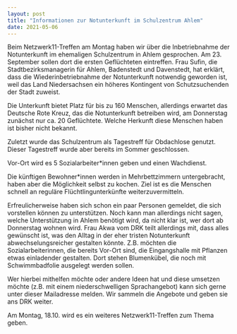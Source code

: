 ```yaml
---
layout: post
title: "Informationen zur Notunterkunft im Schulzentrum Ahlem"
date: 2021-05-06
---
```


Beim Netzwerk11-Treffen am Montag haben wir über die Inbetriebnahme der Notunterkunft im ehemaligen Schulzentrum in Ahlem gesprochen. Am 23. September sollen dort die ersten Geflüchteten eintreffen. Frau Sufin, die Stadtbezirksmanagerin für Ahlem, Badenstedt und Davenstedt, hat erklärt, dass die Wiederinbetriebnahme der Notunterkunft notwendig geworden ist, weil das Land Niedersachsen ein höheres Kontingent von Schutzsuchenden der Stadt zuweist.

Die Unterkunft bietet Platz für bis zu 160 Menschen, allerdings erwartet das Deutsche Rote Kreuz, das die Notunterkunft betreiben wird, am Donnerstag zunächst nur ca. 20 Geflüchtete. Welche Herkunft diese Menschen haben ist bisher nicht bekannt.

Zuletzt wurde das Schulzentrum als Tagestreff für Obdachlose genutzt. Dieser Tagestreff wurde aber bereits im Sommer geschlossen.

Vor-Ort wird es 5 Sozialarbeiter*innen geben und einen Wachdienst.

Die künftigen Bewohner*innen werden in Mehrbettzimmern untergebracht, haben aber die Möglichkeit selbst zu kochen. Ziel ist es die Menschen schnell an reguläre Flüchtlingunterkünfte weiterzuvermitteln.

Erfreulicherweise haben sich schon ein paar Personen gemeldet, die sich vorstellen können zu unterstützen. Noch kann man allerdings nicht sagen, welche Unterstützung in Ahlem benötigt wird, da nicht klar ist, wer dort ab Donnerstag wohnen wird. Frau Akwa vom DRK teilt allerdings mit, dass alles gewünscht ist, was den Alltag in der eher tristen Notunterkunft abwechselungsreicher gestalten könnte. Z.B. möchten die Sozialarbeiterinnen, die bereits Vor-Ort sind, die Eingangshalle mit Pflanzen etwas einladender gestalten. Dort stehen Blumenkübel, die  noch mit Schwimmbadfolie ausgelegt werden sollen.

Wer hierbei mithelfen möchte oder andere Ideen hat und diese umsetzen möchte (z.B. mit einem niederschwelligen Sprachangebot) kann sich gerne unter dieser Mailadresse melden. Wir sammeln die Angebote und geben sie ans DRK weiter.

Am Montag, 18.10. wird es ein weiteres Netzwerk11-Treffen zum Thema geben.